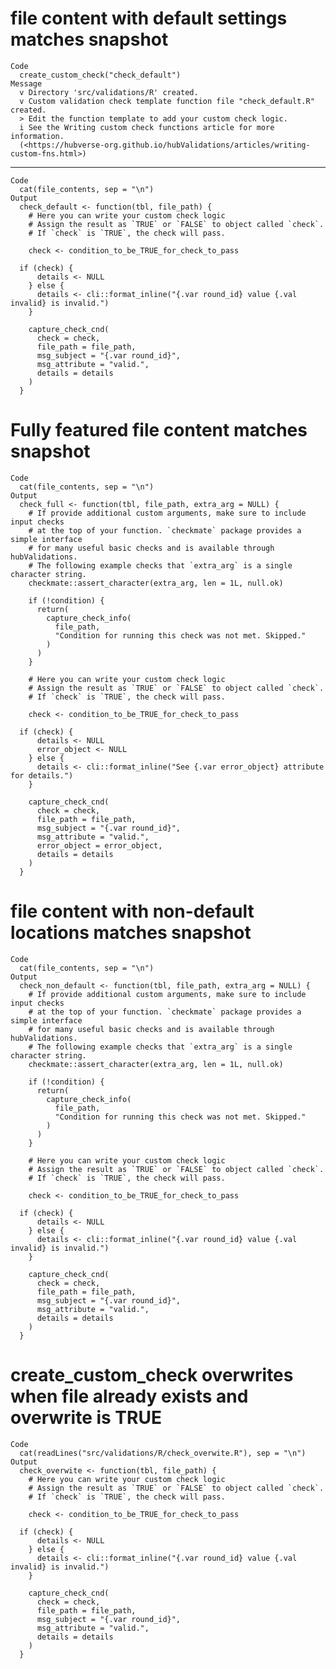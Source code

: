 # file content with default settings matches snapshot

    Code
      create_custom_check("check_default")
    Message
      v Directory 'src/validations/R' created.
      v Custom validation check template function file "check_default.R" created.
      > Edit the function template to add your custom check logic.
      i See the Writing custom check functions article for more information.
      (<https://hubverse-org.github.io/hubValidations/articles/writing-custom-fns.html>)

---

    Code
      cat(file_contents, sep = "\n")
    Output
      check_default <- function(tbl, file_path) {
        # Here you can write your custom check logic
        # Assign the result as `TRUE` or `FALSE` to object called `check`.
        # If `check` is `TRUE`, the check will pass.
      
        check <- condition_to_be_TRUE_for_check_to_pass
      
      if (check) {
          details <- NULL
        } else {
          details <- cli::format_inline("{.var round_id} value {.val invalid} is invalid.")
        }
      
        capture_check_cnd(
          check = check,
          file_path = file_path,
          msg_subject = "{.var round_id}",
          msg_attribute = "valid.",
          details = details
        )
      }

# Fully featured file content matches snapshot

    Code
      cat(file_contents, sep = "\n")
    Output
      check_full <- function(tbl, file_path, extra_arg = NULL) {
        # If provide additional custom arguments, make sure to include input checks
        # at the top of your function. `checkmate` package provides a simple interface
        # for many useful basic checks and is available through hubValidations.
        # The following example checks that `extra_arg` is a single character string.
        checkmate::assert_character(extra_arg, len = 1L, null.ok)
      
        if (!condition) {
          return(
            capture_check_info(
              file_path,
              "Condition for running this check was not met. Skipped."
            )
          )
        }
      
        # Here you can write your custom check logic
        # Assign the result as `TRUE` or `FALSE` to object called `check`.
        # If `check` is `TRUE`, the check will pass.
      
        check <- condition_to_be_TRUE_for_check_to_pass
      
      if (check) {
          details <- NULL
          error_object <- NULL
        } else {
          details <- cli::format_inline("See {.var error_object} attribute for details.")
        }
      
        capture_check_cnd(
          check = check,
          file_path = file_path,
          msg_subject = "{.var round_id}",
          msg_attribute = "valid.",
          error_object = error_object,
          details = details
        )
      }

# file content with non-default locations matches snapshot

    Code
      cat(file_contents, sep = "\n")
    Output
      check_non_default <- function(tbl, file_path, extra_arg = NULL) {
        # If provide additional custom arguments, make sure to include input checks
        # at the top of your function. `checkmate` package provides a simple interface
        # for many useful basic checks and is available through hubValidations.
        # The following example checks that `extra_arg` is a single character string.
        checkmate::assert_character(extra_arg, len = 1L, null.ok)
      
        if (!condition) {
          return(
            capture_check_info(
              file_path,
              "Condition for running this check was not met. Skipped."
            )
          )
        }
      
        # Here you can write your custom check logic
        # Assign the result as `TRUE` or `FALSE` to object called `check`.
        # If `check` is `TRUE`, the check will pass.
      
        check <- condition_to_be_TRUE_for_check_to_pass
      
      if (check) {
          details <- NULL
        } else {
          details <- cli::format_inline("{.var round_id} value {.val invalid} is invalid.")
        }
      
        capture_check_cnd(
          check = check,
          file_path = file_path,
          msg_subject = "{.var round_id}",
          msg_attribute = "valid.",
          details = details
        )
      }

# create_custom_check overwrites when file already exists and overwrite is TRUE

    Code
      cat(readLines("src/validations/R/check_overwite.R"), sep = "\n")
    Output
      check_overwite <- function(tbl, file_path) {
        # Here you can write your custom check logic
        # Assign the result as `TRUE` or `FALSE` to object called `check`.
        # If `check` is `TRUE`, the check will pass.
      
        check <- condition_to_be_TRUE_for_check_to_pass
      
      if (check) {
          details <- NULL
        } else {
          details <- cli::format_inline("{.var round_id} value {.val invalid} is invalid.")
        }
      
        capture_check_cnd(
          check = check,
          file_path = file_path,
          msg_subject = "{.var round_id}",
          msg_attribute = "valid.",
          details = details
        )
      }

